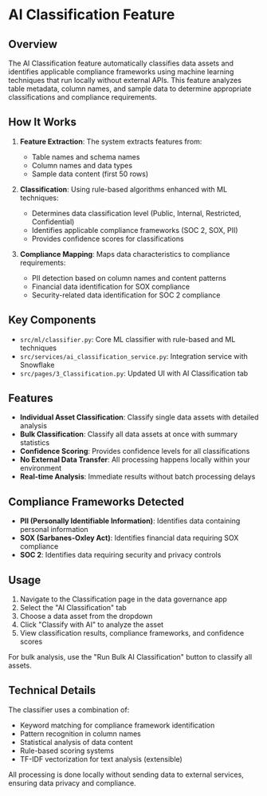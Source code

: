 # AI Classification Feature

## Overview

The AI Classification feature automatically classifies data assets and identifies applicable compliance frameworks using machine learning techniques that run locally without external APIs. This feature analyzes table metadata, column names, and sample data to determine appropriate classifications and compliance requirements.

## How It Works

1. **Feature Extraction**: The system extracts features from:
   - Table names and schema names
   - Column names and data types
   - Sample data content (first 50 rows)

2. **Classification**: Using rule-based algorithms enhanced with ML techniques:
   - Determines data classification level (Public, Internal, Restricted, Confidential)
   - Identifies applicable compliance frameworks (SOC 2, SOX, PII)
   - Provides confidence scores for classifications

3. **Compliance Mapping**: Maps data characteristics to compliance requirements:
   - PII detection based on column names and content patterns
   - Financial data identification for SOX compliance
   - Security-related data identification for SOC 2 compliance

## Key Components

- `src/ml/classifier.py`: Core ML classifier with rule-based and ML techniques
- `src/services/ai_classification_service.py`: Integration service with Snowflake
- `src/pages/3_Classification.py`: Updated UI with AI Classification tab

## Features

- **Individual Asset Classification**: Classify single data assets with detailed analysis
- **Bulk Classification**: Classify all data assets at once with summary statistics
- **Confidence Scoring**: Provides confidence levels for all classifications
- **No External Data Transfer**: All processing happens locally within your environment
- **Real-time Analysis**: Immediate results without batch processing delays

## Compliance Frameworks Detected

- **PII (Personally Identifiable Information)**: Identifies data containing personal information
- **SOX (Sarbanes-Oxley Act)**: Identifies financial data requiring SOX compliance
- **SOC 2**: Identifies data requiring security and privacy controls

## Usage

1. Navigate to the Classification page in the data governance app
2. Select the "AI Classification" tab
3. Choose a data asset from the dropdown
4. Click "Classify with AI" to analyze the asset
5. View classification results, compliance frameworks, and confidence scores

For bulk analysis, use the "Run Bulk AI Classification" button to classify all assets.

## Technical Details

The classifier uses a combination of:
- Keyword matching for compliance framework identification
- Pattern recognition in column names
- Statistical analysis of data content
- Rule-based scoring systems
- TF-IDF vectorization for text analysis (extensible)

All processing is done locally without sending data to external services, ensuring data privacy and compliance.